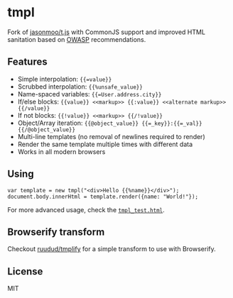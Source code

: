 # tmpl
Fork of [jasonmoo/t.js](https://github.com/jasonmoo/t.js) with CommonJS support
and improved HTML sanitation based on [OWASP][] recommendations. 


## Features
 * Simple interpolation: `{{=value}}`
 * Scrubbed interpolation: `{{%unsafe_value}}`
 * Name-spaced variables: `{{=User.address.city}}`
 * If/else blocks: `{{value}} <<markup>> {{:value}} <<alternate markup>> {{/value}}`
 * If not blocks: `{{!value}} <<markup>> {{/!value}}`
 * Object/Array iteration: `{{@object_value}} {{=_key}}:{{=_val}} {{/@object_value}}`
 * Multi-line templates (no removal of newlines required to render)
 * Render the same template multiple times with different data
 * Works in all modern browsers


## Using

```
var template = new tmpl("<div>Hello {{%name}}</div>");
document.body.innerHtml = template.render({name: "World!"});
```

For more advanced usage, check the
[`tmpl_test.html`](https://github.com/ruudud/tmpl/blob/master/tmpl_test.html).


## Browserify transform
Checkout [ruudud/tmplify](https://github.com/ruudud/tmplify) for a simple
transform to use with Browserify.


## License
MIT


[OWASP]: https://www.owasp.org/index.php/XSS_(Cross_Site_Scripting)_Prevention_Cheat_Sheet#RULE_.231_-_HTML_Escape_Before_Inserting_Untrusted_Data_into_HTML_Element_Content
